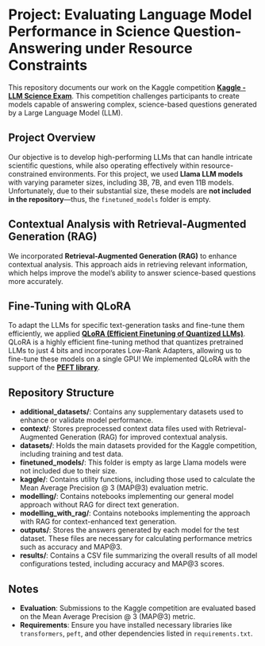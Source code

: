 # Project: Evaluating Language Model Performance in Science Question-Answering under Resource Constraints

This repository documents our work on the Kaggle competition **[Kaggle - LLM Science Exam](https://www.kaggle.com/competitions/kaggle-llm-science-exam)**. This competition challenges participants to create models capable of answering complex, science-based questions generated by a Large Language Model (LLM). 

## Project Overview
Our objective is to develop high-performing LLMs that can handle intricate scientific questions, while also operating effectively within resource-constrained environments. For this project, we used **Llama LLM models** with varying parameter sizes, including 3B, 7B, and even 11B models. Unfortunately, due to their substantial size, these models are **not included in the repository**—thus, the `finetuned_models` folder is empty.

## Contextual Analysis with Retrieval-Augmented Generation (RAG)
We incorporated **Retrieval-Augmented Generation (RAG)** to enhance contextual analysis. This approach aids in retrieving relevant information, which helps improve the model’s ability to answer science-based questions more accurately.

## Fine-Tuning with QLoRA
To adapt the LLMs for specific text-generation tasks and fine-tune them efficiently, we applied **[QLoRA (Efficient Finetuning of Quantized LLMs)](https://arxiv.org/abs/2305.14314)**. QLoRA is a highly efficient fine-tuning method that quantizes pretrained LLMs to just 4 bits and incorporates Low-Rank Adapters, allowing us to fine-tune these models on a single GPU! We implemented QLoRA with the support of the **[PEFT library](https://huggingface.co/docs/peft/)**.

## Repository Structure
- **additional_datasets/**: Contains any supplementary datasets used to enhance or validate model performance.
- **context/**: Stores preprocessed context data files used with Retrieval-Augmented Generation (RAG) for improved contextual analysis.
- **datasets/**: Holds the main datasets provided for the Kaggle competition, including training and test data.
- **finetuned_models/**: This folder is empty as large Llama models were not included due to their size.
- **kaggle/**: Contains utility functions, including those used to calculate the Mean Average Precision @ 3 (MAP@3) evaluation metric.
- **modelling/**: Contains notebooks implementing our general model approach without RAG for direct text generation.
- **modelling_with_rag/**: Contains notebooks implementing the approach with RAG for context-enhanced text generation.
- **outputs/**: Stores the answers generated by each model for the test dataset. These files are necessary for calculating performance metrics such as accuracy and MAP@3.
- **results/**: Contains a CSV file summarizing the overall results of all model configurations tested, including accuracy and MAP@3 scores.

## Notes
- **Evaluation**: Submissions to the Kaggle competition are evaluated based on the Mean Average Precision @ 3 (MAP@3) metric.
- **Requirements**: Ensure you have installed necessary libraries like `transformers`, `peft`, and other dependencies listed in `requirements.txt`.
